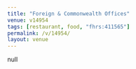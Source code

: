 ```yaml
---
title: "Foreign & Commonwealth Offices"
venue: v14954
tags: [restaurant, food, "fhrs:411565"]
permalink: /v/14954/
layout: venue
---
```

null